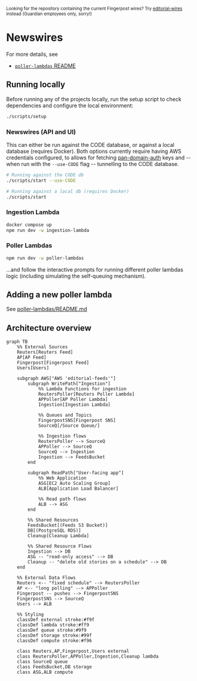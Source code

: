 <sup>Looking for the repository containing the current Fingerpost wires? Try [editorial-wires](https://github.com/guardian/editorial-wires) instead (Guardian employees only, sorry!)</sup>

# Newswires

For more details, see

- [`poller-lambdas` README](poller-lambdas/README.md)

## Running locally

Before running any of the projects locally, run the setup script to check dependencies and configure the local environment:

```sh
./scripts/setup
```

### Newswires (API and UI)

This can either be run against the CODE database, or against a local database (requires Docker). Both options currently require
having AWS credentials configured, to allows for fetching [pan-domain-auth](https://github.com/guardian/pan-domain-authentication)
keys and -- when run with the `--use-CODE` flag -- tunnelling to the CODE database.

```sh
# Running against the CODE db
./scripts/start --use-CODE
```

```sh
# Running against a local db (requires Docker)
./scripts/start
```

### Ingestion Lambda

```sh
docker compose up
npm run dev -w ingestion-lambda
```

### Poller Lambdas

```sh
npm run dev -w poller-lambdas
```

...and follow the interactive prompts for running different poller lambdas logic (including simulating the self-queuing mechanism).

## Adding a new poller lambda

See [poller-lambdas/README.md](poller-lambdas/README.md)

## Architecture overview

```mermaid
graph TB
    %% External Sources
    Reuters[Reuters Feed]
    AP[AP Feed]
    Fingerpost[Fingerpost Feed]
    Users[Users]

    subgraph AWS["AWS 'editorial-feeds'"]
        subgraph WritePath["Ingestion"]
            %% Lambda Functions for ingestion
            ReutersPoller[Reuters Poller Lambda]
            APPoller[AP Poller Lambda]
            Ingestion[Ingestion Lambda]

            %% Queues and Topics
            FingerpostSNS[Fingerpost SNS]
            SourceQ[/Source Queue/]

            %% Ingestion flows
            ReutersPoller --> SourceQ
            APPoller --> SourceQ
            SourceQ --> Ingestion
            Ingestion --> FeedsBucket
        end

        subgraph ReadPath["User-facing app"]
            %% Web Application
            ASG[EC2 Auto Scaling Group]
            ALB[Application Load Balancer]

            %% Read path flows
            ALB --> ASG
        end

        %% Shared Resources
        FeedsBucket[(Feeds S3 Bucket)]
        DB[(PostgreSQL RDS)]
        Cleanup[Cleanup Lambda]

        %% Shared Resource Flows
        Ingestion --> DB
        ASG -- "read-only access" --> DB
        Cleanup -- "delete old stories on a schedule" --> DB
    end

    %% External Data Flows
    Reuters <-- "fixed schedule" --> ReutersPoller
    AP <-- "long polling" --> APPoller
    Fingerpost -- pushes --> FingerpostSNS
    FingerpostSNS --> SourceQ
    Users --> ALB

    %% Styling
    classDef external stroke:#f9f
    classDef lambda stroke:#ff9
    classDef queue stroke:#9f9
    classDef storage stroke:#99f
    classDef compute stroke:#f96

    class Reuters,AP,Fingerpost,Users external
    class ReutersPoller,APPoller,Ingestion,Cleanup lambda
    class SourceQ queue
    class FeedsBucket,DB storage
    class ASG,ALB compute
```
